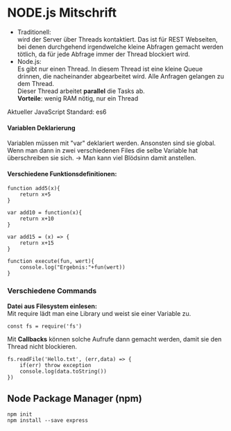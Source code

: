 # NODE.js Mitschrift
- Traditionell:  
 wird der Server über Threads kontaktiert. Das ist für REST Webseiten, bei denen durchgehend irgendwelche kleine Abfragen gemacht werden tötlich, da für jede Abfrage immer der Thread blockiert wird.
 - Node.js:  
 Es gibt nur einen Thread. In diesem Thread ist eine kleine Queue drinnen, die nacheinander abgearbeitet wird. Alle Anfragen gelangen zu dem Thread.  
 Dieser Thread arbeitet __parallel__ die Tasks ab.  
 __Vorteile__: wenig RAM nötig, nur ein Thread

 Aktueller JavaScript Standard: es6
#### Variablen Deklarierung
Variablen müssen mit "var" deklariert werden. Ansonsten sind sie global. Wenn man dann in zwei verschiedenen Files die selbe Variable hat überschreiben sie sich. -> Man kann viel Blödsinn damit anstellen.

#### Verschiedene Funktionsdefinitionen:

    function add5(x){
	    return x+5
    }

    var add10 = function(x){
        return x+10
    }

    var add15 = (x) => {
        return x+15
    }

    function execute(fun, wert){
        console.log("Ergebnis:"+fun(wert))
    }

### Verschiedene Commands
__Datei aus Filesystem einlesen:__  
Mit require lädt man eine Library und weist sie einer Variable zu.

    const fs = require('fs')
Mit __Callbacks__ können solche Aufrufe dann gemacht werden, damit sie den Thread nicht blockieren.  

    fs.readFile('Hello.txt', (err,data) => {
        if(err) throw exception
        console.log(data.toString())
    })

## Node Package Manager (npm)

    npm init
    npm install --save express